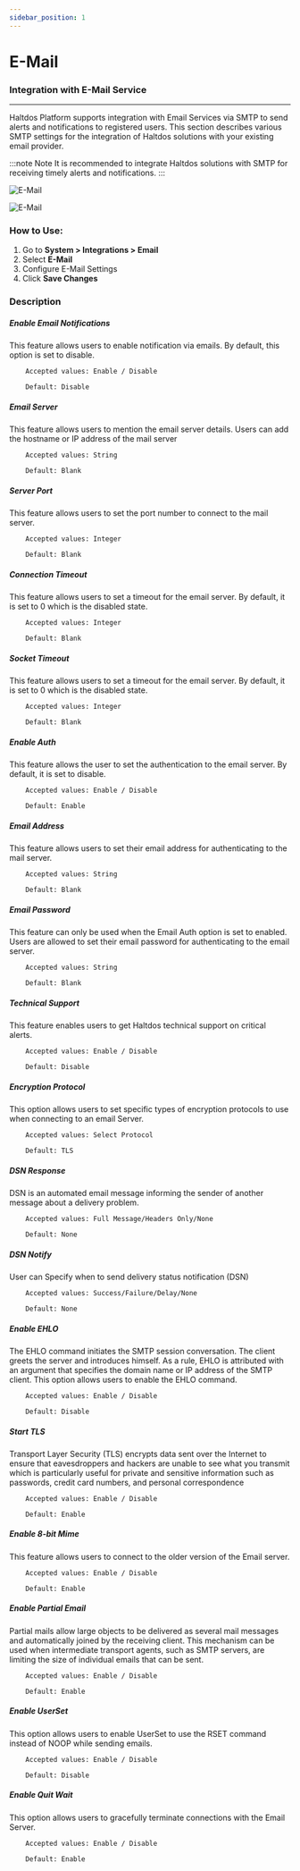 ```yaml
---
sidebar_position: 1
---
```


# E-Mail

### Integration with E-Mail Service

---

Haltdos Platform supports integration with Email Services via SMTP to send alerts and notifications to registered users. This section describes various SMTP settings for the integration of Haltdos solutions with your existing email provider.

:::note Note
It is recommended to integrate Haltdos solutions with SMTP for receiving timely alerts and notifications.
:::

![E-Mail](/img/platform/v8/docs/sysEmail.png)

![E-Mail](/img/platform/v8/docs/sysEmail2.png)

### How to Use:
1. Go to **System > Integrations > Email**
2. Select **E-Mail**
3. Configure E-Mail Settings
4. Click **Save Changes**

### Description

##### **Enable Email Notifications**  
This feature allows users to enable notification via emails. By default, this option is set to disable.  

```
    Accepted values: Enable / Disable

    Default: Disable 
```


##### **Email Server**  
This feature allows users to mention the email server details. Users can add the  hostname or IP address of the mail server  

```
    Accepted values: String

    Default: Blank 
```


##### **Server Port**  
This feature allows users to set the port number to connect to the mail server.  

```
    Accepted values: Integer

    Default: Blank 
```


##### **Connection Timeout**  
This feature allows users to set a timeout for the email server. By default, it is set to 0 which is the disabled state.  

```
    Accepted values: Integer

    Default: Blank 
```


##### **Socket Timeout**  
This feature allows users to set a timeout for the email server. By default, it is set to 0 which is the disabled state.  

```
    Accepted values: Integer

    Default: Blank 
```


##### **Enable Auth**  
This feature allows the user to set the authentication to the email server. By default, it is set to disable.  

```
    Accepted values: Enable / Disable

    Default: Enable 
```


##### **Email Address**  
This feature allows users to set their email address for authenticating to the mail server.  

```
    Accepted values: String

    Default: Blank 
```


##### **Email Password**  
This feature can only be used when the Email Auth option is set to enabled. Users are allowed to set their email password for authenticating to the email server.  

```
    Accepted values: String

    Default: Blank 
```


##### **Technical Support**  
This feature enables users to get Haltdos technical support on critical alerts.  

```
    Accepted values: Enable / Disable

    Default: Disable 
```


##### **Encryption Protocol**  
This option allows users to set specific types of encryption protocols to use when connecting to an email Server.  

```
    Accepted values: Select Protocol

    Default: TLS 
```


##### **DSN Response**

  DSN is an automated email message informing the sender of another message about a delivery problem.  

```
    Accepted values: Full Message/Headers Only/None

    Default: None 
```


##### **DSN Notify**
User can Specify when to send delivery status notification (DSN)

```
    Accepted values: Success/Failure/Delay/None

    Default: None 
```


##### **Enable EHLO**
The EHLO command initiates the SMTP session conversation. The client greets the server and introduces himself. As a rule, EHLO is attributed with an argument that specifies the domain name or IP address of the SMTP client. This option allows users to enable the EHLO command.  

```
    Accepted values: Enable / Disable

    Default: Disable 
```


##### **Start TLS**  
Transport Layer Security (TLS) encrypts data sent over the Internet to ensure that eavesdroppers and hackers are unable to see what you transmit which is particularly useful for private and sensitive information such as passwords, credit card numbers, and personal correspondence  

```
    Accepted values: Enable / Disable

    Default: Enable 
```


##### **Enable 8-bit Mime**  
This feature allows users to connect to the older version of the Email server.  

```
    Accepted values: Enable / Disable

    Default: Enable 
```


##### **Enable Partial Email**  
Partial mails allow large objects to be delivered as several mail messages and automatically joined by the receiving client. This mechanism can be used when intermediate transport agents, such as SMTP servers, are limiting the size of individual emails that can be sent.  

```
    Accepted values: Enable / Disable

    Default: Enable 
```


##### **Enable UserSet**  
This option allows users to enable UserSet to use the RSET command instead of NOOP while sending emails.  

```
    Accepted values: Enable / Disable

    Default: Disable 
```


##### **Enable Quit Wait**  
This option allows users to gracefully terminate connections with the Email Server.  

```
    Accepted values: Enable / Disable

    Default: Enable 
```

